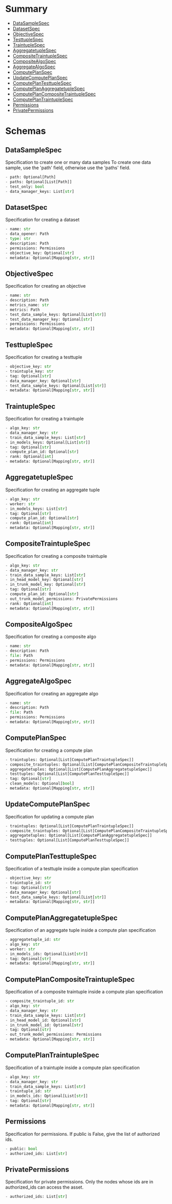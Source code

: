 # Summary

- [DataSampleSpec](#DataSampleSpec)
- [DatasetSpec](#DatasetSpec)
- [ObjectiveSpec](#ObjectiveSpec)
- [TesttupleSpec](#TesttupleSpec)
- [TraintupleSpec](#TraintupleSpec)
- [AggregatetupleSpec](#AggregatetupleSpec)
- [CompositeTraintupleSpec](#CompositeTraintupleSpec)
- [CompositeAlgoSpec](#CompositeAlgoSpec)
- [AggregateAlgoSpec](#AggregateAlgoSpec)
- [ComputePlanSpec](#ComputePlanSpec)
- [UpdateComputePlanSpec](#UpdateComputePlanSpec)
- [ComputePlanTesttupleSpec](#ComputePlanTesttupleSpec)
- [ComputePlanAggregatetupleSpec](#ComputePlanAggregatetupleSpec)
- [ComputePlanCompositeTraintupleSpec](#ComputePlanCompositeTraintupleSpec)
- [ComputePlanTraintupleSpec](#ComputePlanTraintupleSpec)
- [Permissions](#Permissions)
- [PrivatePermissions](#PrivatePermissions)


# Schemas

## DataSampleSpec
Specification to create one or many data samples
To create one data sample, use the 'path' field, otherwise use
the 'paths' field.
```python
- path: Optional[Path]
- paths: Optional[List[Path]]
- test_only: bool
- data_manager_keys: List[str]

```

## DatasetSpec
Specification for creating a dataset
```python
- name: str
- data_opener: Path
- type: str
- description: Path
- permissions: Permissions
- objective_key: Optional[str]
- metadata: Optional[Mapping[str, str]]

```

## ObjectiveSpec
Specification for creating an objective
```python
- name: str
- description: Path
- metrics_name: str
- metrics: Path
- test_data_sample_keys: Optional[List[str]]
- test_data_manager_key: Optional[str]
- permissions: Permissions
- metadata: Optional[Mapping[str, str]]

```

## TesttupleSpec
Specification for creating a testtuple
```python
- objective_key: str
- traintuple_key: str
- tag: Optional[str]
- data_manager_key: Optional[str]
- test_data_sample_keys: Optional[List[str]]
- metadata: Optional[Mapping[str, str]]

```

## TraintupleSpec
Specification for creating a traintuple
```python
- algo_key: str
- data_manager_key: str
- train_data_sample_keys: List[str]
- in_models_keys: Optional[List[str]]
- tag: Optional[str]
- compute_plan_id: Optional[str]
- rank: Optional[int]
- metadata: Optional[Mapping[str, str]]

```

## AggregatetupleSpec
Specification for creating an aggregate tuple
```python
- algo_key: str
- worker: str
- in_models_keys: List[str]
- tag: Optional[str]
- compute_plan_id: Optional[str]
- rank: Optional[int]
- metadata: Optional[Mapping[str, str]]

```

## CompositeTraintupleSpec
Specification for creating a composite traintuple
```python
- algo_key: str
- data_manager_key: str
- train_data_sample_keys: List[str]
- in_head_model_key: Optional[str]
- in_trunk_model_key: Optional[str]
- tag: Optional[str]
- compute_plan_id: Optional[str]
- out_trunk_model_permissions: PrivatePermissions
- rank: Optional[int]
- metadata: Optional[Mapping[str, str]]

```

## CompositeAlgoSpec
Specification for creating a composite algo
```python
- name: str
- description: Path
- file: Path
- permissions: Permissions
- metadata: Optional[Mapping[str, str]]

```

## AggregateAlgoSpec
Specification for creating an aggregate algo
```python
- name: str
- description: Path
- file: Path
- permissions: Permissions
- metadata: Optional[Mapping[str, str]]

```

## ComputePlanSpec
Specification for creating a compute plan
```python
- traintuples: Optional[List[ComputePlanTraintupleSpec]]
- composite_traintuples: Optional[List[ComputePlanCompositeTraintupleSpec]]
- aggregatetuples: Optional[List[ComputePlanAggregatetupleSpec]]
- testtuples: Optional[List[ComputePlanTesttupleSpec]]
- tag: Optional[str]
- clean_models: Optional[bool]
- metadata: Optional[Mapping[str, str]]

```

## UpdateComputePlanSpec
Specification for updating a compute plan
```python
- traintuples: Optional[List[ComputePlanTraintupleSpec]]
- composite_traintuples: Optional[List[ComputePlanCompositeTraintupleSpec]]
- aggregatetuples: Optional[List[ComputePlanAggregatetupleSpec]]
- testtuples: Optional[List[ComputePlanTesttupleSpec]]

```

## ComputePlanTesttupleSpec
Specification of a testtuple inside a compute
plan specification
```python
- objective_key: str
- traintuple_id: str
- tag: Optional[str]
- data_manager_key: Optional[str]
- test_data_sample_keys: Optional[List[str]]
- metadata: Optional[Mapping[str, str]]

```

## ComputePlanAggregatetupleSpec
Specification of an aggregate tuple inside a compute
plan specification
```python
- aggregatetuple_id: str
- algo_key: str
- worker: str
- in_models_ids: Optional[List[str]]
- tag: Optional[str]
- metadata: Optional[Mapping[str, str]]

```

## ComputePlanCompositeTraintupleSpec
Specification of a composite traintuple inside a compute
plan specification
```python
- composite_traintuple_id: str
- algo_key: str
- data_manager_key: str
- train_data_sample_keys: List[str]
- in_head_model_id: Optional[str]
- in_trunk_model_id: Optional[str]
- tag: Optional[str]
- out_trunk_model_permissions: Permissions
- metadata: Optional[Mapping[str, str]]

```

## ComputePlanTraintupleSpec
Specification of a traintuple inside a compute
plan specification
```python
- algo_key: str
- data_manager_key: str
- train_data_sample_keys: List[str]
- traintuple_id: str
- in_models_ids: Optional[List[str]]
- tag: Optional[str]
- metadata: Optional[Mapping[str, str]]

```

## Permissions
Specification for permissions. If public is False,
give the list of authorized ids.
```python
- public: bool
- authorized_ids: List[str]

```

## PrivatePermissions
Specification for private permissions. Only the nodes whose
ids are in authorized_ids can access the asset.
```python
- authorized_ids: List[str]

```


